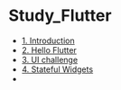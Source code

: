 # Study_Flutter

- [1. Introduction](study_notes/1.Introduction.md)
- [2. Hello Flutter](study_notes/2.Hello_Flutter.md)
- [3. UI challenge](study_notes/3.UI_challenge.md)
- [4. Stateful Widgets](study_notes/4.Stateful_Widgets.md)
- 